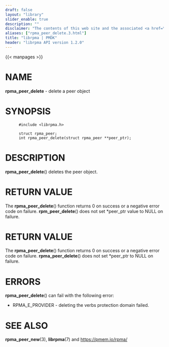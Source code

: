 ```yaml
---
draft: false
layout: "library"
slider_enable: true
description: ""
disclaimer: "The contents of this web site and the associated <a href=\"https://github.com/pmem\">GitHub repositories</a> are BSD-licensed open source."
aliases: ["rpma_peer_delete.3.html"]
title: "librpma | PMDK"
header: "librpma API version 1.2.0"
---
```

{{< manpages >}}

[comment]: <> (SPDX-License-Identifier: BSD-3-Clause)
[comment]: <> (Copyright 2020-2023, Intel Corporation)

# NAME

**rpma_peer_delete** - delete a peer object

# SYNOPSIS

          #include <librpma.h>

          struct rpma_peer;
          int rpma_peer_delete(struct rpma_peer **peer_ptr);

# DESCRIPTION

**rpma_peer_delete**() deletes the peer object.

# RETURN VALUE

The **rpma_peer_delete**() function returns 0 on success or a negative
error code on failure. **rpm_peer_delete**() does not set \*peer_ptr
value to NULL on failure.

# RETURN VALUE

The **rpma_peer_delete**() function returns 0 on success or a negative
error code on failure. **rpma_peer_delete**() does not set \*peer_ptr to
NULL on failure.

# ERRORS

**rpma_peer_delete**() can fail with the following error:

-   RPMA_E\_PROVIDER - deleting the verbs protection domain failed.

# SEE ALSO

**rpma_peer_new**(3), **librpma**(7) and https://pmem.io/rpma/
